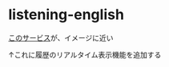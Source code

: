 # listening-english

[このサービス](https://speechling.com/jp/dictation/english)が、イメージに近い

↑これに履歴のリアルタイム表示機能を追加する
